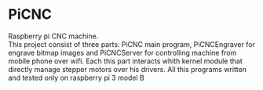 # PiCNC
Raspberry pi CNC machine.<br>
This project consist of three parts: PiCNC main program, PiCNCEngraver for engrave bitmap images and PiCNCServer for controlling machine from mobile phone over wifi.
Each this part interacts whith kernel module that directly manage stepper motors over his drivers.
All this programs written and tested only on raspberry pi 3 model B
